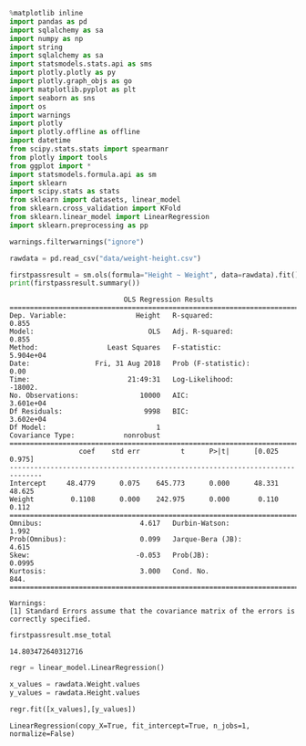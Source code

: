 

```python
%matplotlib inline
import pandas as pd
import sqlalchemy as sa
import numpy as np
import string
import sqlalchemy as sa
import statsmodels.stats.api as sms
import plotly.plotly as py
import plotly.graph_objs as go
import matplotlib.pyplot as plt
import seaborn as sns
import os
import warnings
import plotly 
import plotly.offline as offline
import datetime
from scipy.stats.stats import spearmanr
from plotly import tools
from ggplot import *
import statsmodels.formula.api as sm
import sklearn
import scipy.stats as stats
from sklearn import datasets, linear_model
from sklearn.cross_validation import KFold
from sklearn.linear_model import LinearRegression
import sklearn.preprocessing as pp

warnings.filterwarnings("ignore")
```


```python
rawdata = pd.read_csv("data/weight-height.csv")
```


```python
firstpassresult = sm.ols(formula="Height ~ Weight", data=rawdata).fit()
print(firstpassresult.summary())

```

                                OLS Regression Results                            
    ==============================================================================
    Dep. Variable:                 Height   R-squared:                       0.855
    Model:                            OLS   Adj. R-squared:                  0.855
    Method:                 Least Squares   F-statistic:                 5.904e+04
    Date:                Fri, 31 Aug 2018   Prob (F-statistic):               0.00
    Time:                        21:49:31   Log-Likelihood:                -18002.
    No. Observations:               10000   AIC:                         3.601e+04
    Df Residuals:                    9998   BIC:                         3.602e+04
    Df Model:                           1                                         
    Covariance Type:            nonrobust                                         
    ==============================================================================
                     coef    std err          t      P>|t|      [0.025      0.975]
    ------------------------------------------------------------------------------
    Intercept     48.4779      0.075    645.773      0.000      48.331      48.625
    Weight         0.1108      0.000    242.975      0.000       0.110       0.112
    ==============================================================================
    Omnibus:                        4.617   Durbin-Watson:                   1.992
    Prob(Omnibus):                  0.099   Jarque-Bera (JB):                4.615
    Skew:                          -0.053   Prob(JB):                       0.0995
    Kurtosis:                       3.000   Cond. No.                         844.
    ==============================================================================
    
    Warnings:
    [1] Standard Errors assume that the covariance matrix of the errors is correctly specified.



```python
firstpassresult.mse_total
```




    14.803472640312716




```python
regr = linear_model.LinearRegression()
```


```python
x_values = rawdata.Weight.values
y_values = rawdata.Height.values
```


```python
regr.fit([x_values],[y_values])
```




    LinearRegression(copy_X=True, fit_intercept=True, n_jobs=1, normalize=False)


